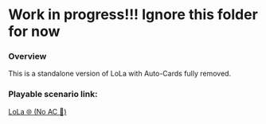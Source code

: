 # Work in progress!!! Ignore this folder for now
### Overview
This is a standalone version of LoLa with Auto-Cards fully removed.
### Playable scenario link:
[LoLa 🌐 (No AC 🎴)](https://play.aidungeon.com/scenario/6YQAIOHqLkpk/lola-no-ac)
